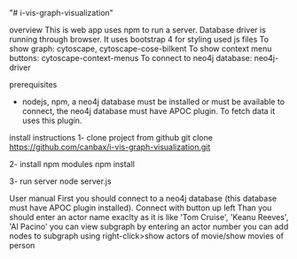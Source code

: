 "# i-vis-graph-visualization" 

overview
This is web app uses npm to run a server. Database driver is running through browser. 
It uses bootstrap 4 for styling
used js files
To show graph: cytoscape, cytoscape-cose-bilkent
To show context menu buttons: cytoscape-context-menus
To connect to neo4j database: neo4j-driver

prerequisites
- nodejs, npm, a neo4j database must be installed or must be available to connect, the neo4j database must have APOC plugin. To fetch data it uses this plugin.

install instructions
1- clone project from github
git clone https://github.com/canbax/i-vis-graph-visualization.git

2- install npm modules
npm install

3- run server
node server.js

User manual
First you should connect to a neo4j database (this database must have APOC plugin installed). Connect with button up left
Than you should enter an actor name exaclty as it is like 'Tom Cruise', 'Keanu Reeves', 'Al Pacino'
you can view subgraph by entering an actor number
you can add nodes to subgraph using right-click>show actors of movie/show movies of person
